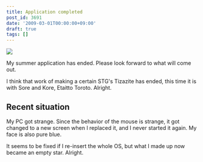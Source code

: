```yaml
---
title: Application completed
post_id: 3691
date: '2009-03-01T00:00:00+09:00'
draft: true
tags: []
---
```


![](https://danmaq.com/image/illustrations/mono/2008/C76_s.png)

My summer application has ended. Please look forward to what will come out.

I think that work of making a certain STG's Tizazite has ended, this time it is with Sore and Kore, Etaitto Toroto. Alright.

## Recent situation

My PC got strange. Since the behavior of the mouse is strange, it got changed to a new screen when I replaced it, and I never started it again. My face is also pure blue.

It seems to be fixed if I re-insert the whole OS, but what I made up now became an empty star. Alright.
